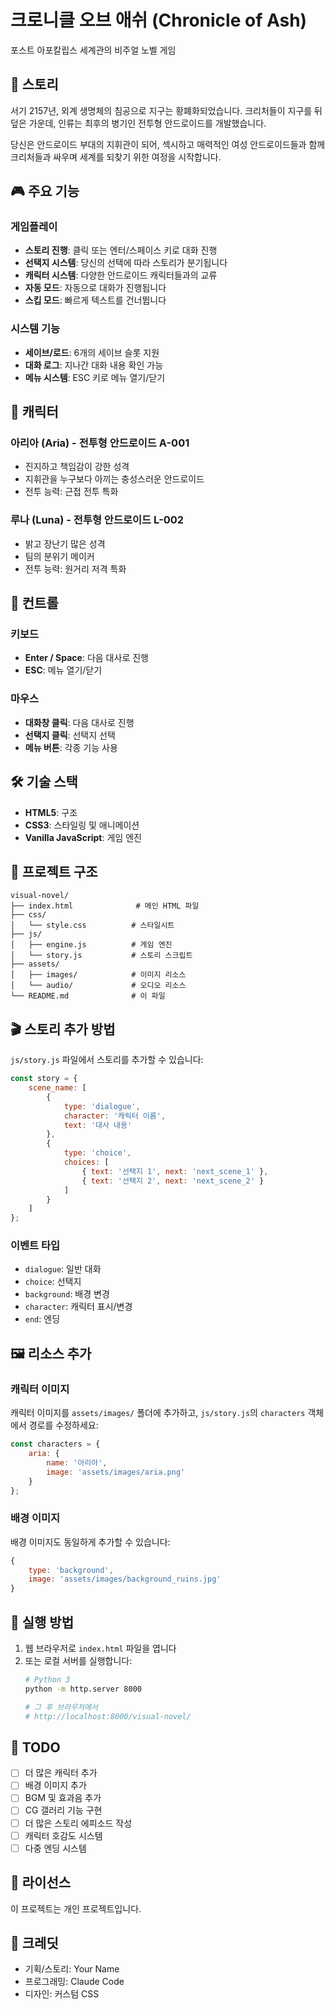 # 크로니클 오브 애쉬 (Chronicle of Ash)

포스트 아포칼립스 세계관의 비주얼 노벨 게임

## 📖 스토리

서기 2157년, 외계 생명체의 침공으로 지구는 황폐화되었습니다.
크리처들이 지구를 뒤덮은 가운데, 인류는 최후의 병기인 전투형 안드로이드를 개발했습니다.

당신은 안드로이드 부대의 지휘관이 되어, 섹시하고 매력적인 여성 안드로이드들과 함께
크리처들과 싸우며 세계를 되찾기 위한 여정을 시작합니다.

## 🎮 주요 기능

### 게임플레이
- **스토리 진행**: 클릭 또는 엔터/스페이스 키로 대화 진행
- **선택지 시스템**: 당신의 선택에 따라 스토리가 분기됩니다
- **캐릭터 시스템**: 다양한 안드로이드 캐릭터들과의 교류
- **자동 모드**: 자동으로 대화가 진행됩니다
- **스킵 모드**: 빠르게 텍스트를 건너뜁니다

### 시스템 기능
- **세이브/로드**: 6개의 세이브 슬롯 지원
- **대화 로그**: 지나간 대화 내용 확인 가능
- **메뉴 시스템**: ESC 키로 메뉴 열기/닫기

## 🎨 캐릭터

### 아리아 (Aria) - 전투형 안드로이드 A-001
- 진지하고 책임감이 강한 성격
- 지휘관을 누구보다 아끼는 충성스러운 안드로이드
- 전투 능력: 근접 전투 특화

### 루나 (Luna) - 전투형 안드로이드 L-002
- 밝고 장난기 많은 성격
- 팀의 분위기 메이커
- 전투 능력: 원거리 저격 특화

## 🎯 컨트롤

### 키보드
- **Enter / Space**: 다음 대사로 진행
- **ESC**: 메뉴 열기/닫기

### 마우스
- **대화창 클릭**: 다음 대사로 진행
- **선택지 클릭**: 선택지 선택
- **메뉴 버튼**: 각종 기능 사용

## 🛠️ 기술 스택

- **HTML5**: 구조
- **CSS3**: 스타일링 및 애니메이션
- **Vanilla JavaScript**: 게임 엔진

## 📁 프로젝트 구조

```
visual-novel/
├── index.html              # 메인 HTML 파일
├── css/
│   └── style.css          # 스타일시트
├── js/
│   ├── engine.js          # 게임 엔진
│   └── story.js           # 스토리 스크립트
├── assets/
│   ├── images/            # 이미지 리소스
│   └── audio/             # 오디오 리소스
└── README.md              # 이 파일
```

## 🎬 스토리 추가 방법

`js/story.js` 파일에서 스토리를 추가할 수 있습니다:

```javascript
const story = {
    scene_name: [
        {
            type: 'dialogue',
            character: '캐릭터 이름',
            text: '대사 내용'
        },
        {
            type: 'choice',
            choices: [
                { text: '선택지 1', next: 'next_scene_1' },
                { text: '선택지 2', next: 'next_scene_2' }
            ]
        }
    ]
};
```

### 이벤트 타입

- `dialogue`: 일반 대화
- `choice`: 선택지
- `background`: 배경 변경
- `character`: 캐릭터 표시/변경
- `end`: 엔딩

## 🖼️ 리소스 추가

### 캐릭터 이미지
캐릭터 이미지를 `assets/images/` 폴더에 추가하고, `js/story.js`의 `characters` 객체에서 경로를 수정하세요:

```javascript
const characters = {
    aria: {
        name: '아리아',
        image: 'assets/images/aria.png'
    }
};
```

### 배경 이미지
배경 이미지도 동일하게 추가할 수 있습니다:

```javascript
{
    type: 'background',
    image: 'assets/images/background_ruins.jpg'
}
```

## 🚀 실행 방법

1. 웹 브라우저로 `index.html` 파일을 엽니다
2. 또는 로컬 서버를 실행합니다:
   ```bash
   # Python 3
   python -m http.server 8000

   # 그 후 브라우저에서
   # http://localhost:8000/visual-novel/
   ```

## 📝 TODO

- [ ] 더 많은 캐릭터 추가
- [ ] 배경 이미지 추가
- [ ] BGM 및 효과음 추가
- [ ] CG 갤러리 기능 구현
- [ ] 더 많은 스토리 에피소드 작성
- [ ] 캐릭터 호감도 시스템
- [ ] 다중 엔딩 시스템

## 📄 라이선스

이 프로젝트는 개인 프로젝트입니다.

## 🎉 크레딧

- 기획/스토리: Your Name
- 프로그래밍: Claude Code
- 디자인: 커스텀 CSS
